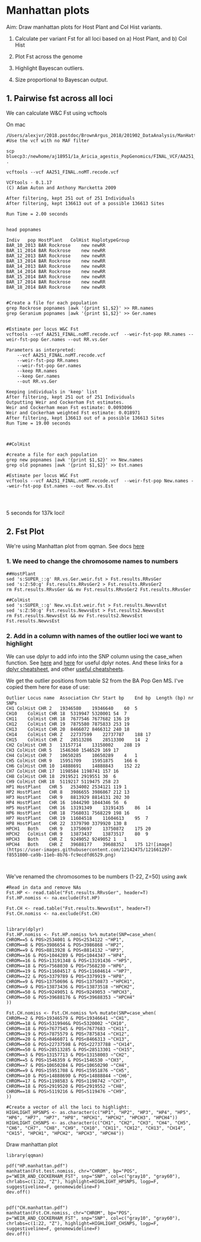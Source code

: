 # Manhattan plots 

Aim: Draw manhattan plots for Host Plant and Col Hist variants. 

1. Calculate per variant Fst for all loci based on a) Host Plant, and b) Col Hist

2. Plot Fst across the genome

3. Highlight Bayescan outliers.

4. Size proportional to Bayescan output. 



## 1. Pairwise fst across all loci

We can calculate W&C Fst using vcftools


On mac
```
/Users/alexjvr/2018.postdoc/BrownArgus_2018/201902_DataAnalysis/ManHattanPlot
#Use the vcf with no MAF filter

scp bluecp3:/newhome/aj18951/1a_Aricia_agestis_PopGenomics/FINAL_VCF/AA251_FINAL.noMT.recode.vcf .

vcftools --vcf AA251_FINAL.noMT.recode.vcf 

VCFtools - 0.1.17
(C) Adam Auton and Anthony Marcketta 2009

After filtering, kept 251 out of 251 Individuals
After filtering, kept 136613 out of a possible 136613 Sites

Run Time = 2.00 seconds


head popnames

Indiv	pop	HostPlant	ColHist	HaplotypeGroup
BAR_10_2013	BAR	Rockrose	new	newRR
BAR_11_2014	BAR	Rockrose	new	newRR
BAR_12_2013	BAR	Rockrose	new	newRR
BAR_13_2014	BAR	Rockrose	new	newRR
BAR_14_2013	BAR	Rockrose	new	newRR
BAR_14_2014	BAR	Rockrose	new	newRR
BAR_15_2014	BAR	Rockrose	new	newRR
BAR_17_2014	BAR	Rockrose	new	newRR
BAR_18_2014	BAR	Rockrose	new	newRR


#Create a file for each population
grep Rockrose popnames |awk '{print $1,$2}' >> RR.names
grep Geranium popnames |awk '{print $1,$2}' >> Ger.names


#Estimate per locus W&C Fst
vcftools --vcf AA251_FINAL.noMT.recode.vcf  --weir-fst-pop RR.names --weir-fst-pop Ger.names --out RR.vs.Ger

Parameters as interpreted:
	--vcf AA251_FINAL.noMT.recode.vcf
	--weir-fst-pop RR.names
	--weir-fst-pop Ger.names
	--keep RR.names
	--keep Ger.names
	--out RR.vs.Ger

Keeping individuals in 'keep' list
After filtering, kept 251 out of 251 Individuals
Outputting Weir and Cockerham Fst estimates.
Weir and Cockerham mean Fst estimate: 0.0093096
Weir and Cockerham weighted Fst estimate: 0.018971
After filtering, kept 136613 out of a possible 136613 Sites
Run Time = 19.00 seconds



##ColHist

#create a file for each population 
grep new popnames |awk '{print $1,$2}' >> New.names
grep old popnames |awk '{print $1,$2}' >> Est.names

#Estimate per locus W&C Fst
vcftools --vcf AA251_FINAL.noMT.recode.vcf  --weir-fst-pop New.names --weir-fst-pop Est.names --out New.vs.Est




```
5 seconds for 137k loci!


## 2. Fst Plot

We're using Manhattan plot from qqman. See docs [here](https://www.rdocumentation.org/packages/qqman/versions/0.1.2/topics/manhattan)

### 1. We need to change the chromosome names to numbers

```
##HostPlant
sed 's:SUPER_::g' RR.vs.Ger.weir.fst > Fst.results.RRvsGer
sed 's:Z:50:g' Fst.results.RRvsGer2 > Fst.results.RRvsGer2
rm Fst.results.RRvsGer && mv Fst.results.RRvsGer2 Fst.results.RRvsGer

##ColHist
sed 's:SUPER_::g' New.vs.Est.weir.fst > Fst.results.NewvsEst
sed 's:Z:50:g' Fst.results.NewvsEst > Fst.results2.NewvsEst
rm Fst.results.NewvsEst && mv Fst.results2.NewvsEst Fst.results.NewvsEst

```


### 2. Add in a column with names of the outlier loci we want to highlight

We can use dplyr to add info into the SNP column using the case_when function. See [here](https://www.marsja.se/r-add-column-to-dataframe-based-on-other-columns-conditions-dplyr/) and [here](https://www.r-bloggers.com/2020/05/r-how-to-assign-values-based-on-multiple-conditions-of-different-columns/) for useful dplyr notes. And these links for a [dplyr cheatsheet](https://www.rstudio.com/wp-content/uploads/2015/02/data-wrangling-cheatsheet.pdf), and other [useful cheatsheets](https://www.rstudio.com/resources/cheatsheets/). 

We get the outlier positions from table S2 from the BA Pop Gen MS. I've copied them here for ease of use: 
```
Outlier Locus name	Association	Chr	Start bp	End bp	Length (bp)	nr SNPs
CH1	ColHist	CHR 2	19346580	19346640	60	5
CH10	ColHist	CHR 18	5319947	5320001	54	7
CH11	ColHist	CHR 18	7677546	7677682	136	19
CH12	ColHist	CHR 19	7875580	7875833	253	19
CH13	ColHist	CHR 20	8466072	8466312	240	18
CH14	ColHist	CHR Z	22737599	22737787	188	17
CH15	ColHist	CHR Z	28513286	28513300	14	2
CH2	ColHist	CHR 3	13157714	13158002	288	19
CH3	ColHist	CHR 5	1546360	1546529	169	17
CH4	ColHist	CHR 7	10650285	10650289	4	1
CH5	ColHist	CHR 9	15951709	15951875	166	6
CH6	ColHist	CHR 10	14888691	14888843	152	22
CH7	ColHist	CHR 17	1198584	1198741	157	16
CH8	ColHist	CHR 18	2919521	2919551	30	6
CH9	ColHist	CHR 18	5119217	5119475	258	23
HP1	HostPlant	CHR 5	2534002	2534121	119	1
HP2	HostPlant	CHR 8	3986655	3986867	212	13
HP3	HostPlant	CHR 9	8813929	8814131	202	30
HP4	HostPlant	CHR 16	1044290	1044346	56	6
HP5	HostPlant	CHR 16	13191349	13191435	86	14
HP6	HostPlant	CHR 18	7568031	7568229	198	16
HP7	HostPlant	CHR 19	11604518	11604613	95	7
HP8	HostPlant	CHR 22	3379790	3379920	130	8
HPCH1	Both	CHR 9	13750697	13750872	175	20
HPCH2	ColHist	CHR 9	13873437	13873517	80	9
HPCH3	Both	CHR Z	9249052	9249052	1	1
HPCH4	Both	CHR Z	39688177	39688352	175	12![image](https://user-images.githubusercontent.com/12142475/121661297-f8551800-ca9b-11eb-8b76-fc9ecdfd6529.png)



```


We've renamed the chromosomes to be numbers (1-22, Z=50) using awk
```
#Read in data and remove NAs
Fst.HP <- read.table("Fst.results.RRvsGer", header=T)
Fst.HP.nomiss <- na.exclude(Fst.HP)

Fst.CH <- read.table("Fst.results.NewvsEst", header=T)
Fst.CH.nomiss <- na.exclude(Fst.CH)


library(dplyr)
Fst.HP.nomiss <- Fst.HP.nomiss %>% mutate(SNP=case_when(
CHROM==5 & POS>2534001 & POS<2534122 ~"HP1",
CHROM==8 & POS>3986654 & POS<3986868 ~"HP2",
CHROM==9 & POS>8813928 & POS<8814132 ~"HP3", 
CHROM==16 & POS>1044289 & POS<1044347 ~"HP4", 
CHROM==16 & POS>13191348 & POS<13191436 ~"HP5", 
CHROM==18 & POS>7568030 & POS<7568230 ~"HP6", 
CHROM==19 & POS>11604517 & POS<11604614 ~"HP7",
CHROM==22 & POS>3379789 & POS<3379919 ~"HP8",
CHROM==9 & POS>13750696 & POS<13750873 ~"HPCH1",
CHROM==9 & POS>13873436 & POS<13873518 ~"HPCH2",
CHROM==50 & POS>9249051 & POS<9249053 ~"HPCH3",
CHROM==50 & POS>39688176 & POS<39688353 ~"HPCH4"
))

Fst.CH.nomiss <- Fst.CH.nomiss %>% mutate(SNP=case_when(
CHROM==2 & POS>19346579 & POS<19346641 ~"CH1",
CHROM==18 & POS>5319946& POS<5320002 ~"CH10",
CHROM==18 & POS>7677545 & POS<7677683 ~"CH11",
CHROM==19 & POS>7875579 & POS<7875834 ~"CH12",
CHROM==20 & POS>8466071 & POS<8466313 ~"CH13",
CHROM==50 & POS>22737598 & POS<22737788 ~"CH14",
CHROM==50 & POS>28513285 & POS<28513301 ~"CH15",
CHROM==3 & POS>13157713 & POS<13158003 ~"CH2",
CHROM==5 & POS>1546359 & POS<1546530 ~"CH3",
CHROM==7 & POS>10650284 & POS<10650290 ~"CH4",
CHROM==9 & POS>15951708 & POS<15951876 ~"CH5",
CHROM==10 & POS>14888690 & POS<14888844 ~"CH6",
CHROM==17 & POS>1198583 & POS<1198742 ~"CH7",
CHROM==18 & POS>2919520 & POS<2919552 ~"CH8",
CHROM==18 & POS>5119216 & POS<5119476 ~"CH9",
))

#Create a vector of all the loci to highlight: 
HIGHLIGHT_HPSNPS <- as.character(c("HP1", "HP2", "HP3", "HP4", "HP5", "HP6", "HP7", "HP7", "HP8", "HPCH1", "HPCH2", "HPCH3", "HPCH4"))
HIGHLIGHT_CHSNPS <- as.character(c("CH1", "CH2", "CH3", "CH4", "CH5", "CH6", "CH7", "CH8", "CH9", "CH10", "CH11", "CH12", "CH13", "CH14", "CH15", "HPCH1", "HPCH2", "HPCH3", "HPCH4"))
```

Draw manhattan plot
```
library(qqman)

pdf("HP.manhattan.pdf")
manhattan(Fst.test.nomiss, chr="CHROM", bp="POS", p="WEIR_AND_COCKERHAM_FST", snp="SNP", col=c("gray10", "gray60"), chrlabs=c(1:22, "Z"), highlight=HIGHLIGHT_HPSNPS, logp=F, suggestiveline=F, genomewideline=F)
dev.off()


pdf("CH.manhattan.pdf")
manhattan(Fst.CH.nomiss, chr="CHROM", bp="POS", p="WEIR_AND_COCKERHAM_FST", snp="SNP", col=c("gray10", "gray60"), chrlabs=c(1:22, "Z"), highlight=HIGHLIGHT_CHSNPS, logp=F, suggestiveline=F, genomewideline=F)
dev.off()
